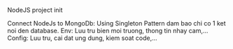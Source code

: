 NodeJS project init

Connect NodeJs to MongoDb: Using Singleton Pattern dam bao chi co 1 ket noi den database.
Env: Luu tru bien moi truong, thong tin nhay cam,...
Config: Luu tru, cai dat ung dung, kiem soat code,...
